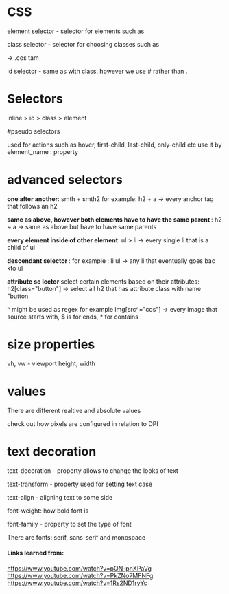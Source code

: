# CSS

element selector - selector for elements such as <p>

class selector - selector for choosing classes such as <p class="cos tam"> -> .cos tam

id selector - same as with class, however we use # rather than .


# Selectors

inline > id > class > element

#pseudo selectors

used for actions such as hover, first-child, last-child, only-child etc
use it by element_name : property

# advanced selectors

<b>one after another</b>: smth + smth2 for example:
h2 + a -> every anchor tag that follows an h2

<p><b> same as above, however both elements have to have the same parent </b>:
h2 ~ a -> same as above but have to have same parents

<p><b> every element inside of other element</b>:
ul > li -> every single li that is a child of ul

<p><b> descendant selector </b>:
for example : li ul -> any li that eventually goes bac kto ul

<p><b>attribute se lector</b> select certain elements based on their attributes:
h2[class="button"] -> select all h2 that has attribute class with name "button</p>
^ might be used as regex for example img[src^="cos"] -> every image that source starts with,
$ is for ends, * for contains

# size properties
vh, vw - viewport height, width

# values
There are different realtive and absolute values

check out how pixels are configured in relation to DPI

# text decoration
text-decoration - property allows to change the looks of text

text-transform - property used for setting text case

text-align - aligning text to some side

font-weight: how bold font is

font-family - property to set the type of font

There are  fonts: serif, sans-serif and monospace


#### Links learned from:
https://www.youtube.com/watch?v=pQN-pnXPaVg
https://www.youtube.com/watch?v=PkZNo7MFNFg
https://www.youtube.com/watch?v=1Rs2ND1ryYc

